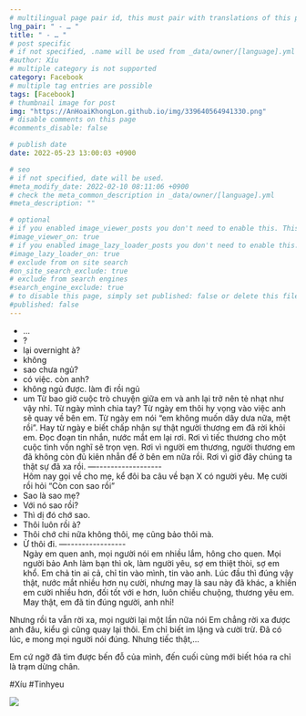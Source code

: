 ```yaml
---
# multilingual page pair id, this must pair with translations of this page. (This name must be unique)
lng_pair: " - … "
title: " - … "
# post specific
# if not specified, .name will be used from _data/owner/[language].yml
#author: Xíu
# multiple category is not supported
category: Facebook
# multiple tag entries are possible
tags: [Facebook]
# thumbnail image for post
img: "https://AnHoaiKhongLon.github.io/img/339640564941330.png"
# disable comments on this page
#comments_disable: false

# publish date
date: 2022-05-23 13:00:03 +0900

# seo
# if not specified, date will be used.
#meta_modify_date: 2022-02-10 08:11:06 +0900
# check the meta_common_description in _data/owner/[language].yml
#meta_description: ""

# optional
# if you enabled image_viewer_posts you don't need to enable this. This is only if image_viewer_posts = false
#image_viewer_on: true
# if you enabled image_lazy_loader_posts you don't need to enable this. This is only if image_lazy_loader_posts = false
#image_lazy_loader_on: true
# exclude from on site search
#on_site_search_exclude: true
# exclude from search engines
#search_engine_exclude: true
# to disable this page, simply set published: false or delete this file
#published: false
---
```


<!-- outline-start -->

- …
- ?
- lại overnight à?
- không
- sao chưa ngủ?
- có việc. còn anh?
- không ngủ được. làm đi rồi ngủ
- um
Từ bao giờ cuộc trò chuyện giữa em và anh lại trở nên tẻ nhạt như vậy nhỉ. Từ ngày mình chia tay? Từ ngày em thôi hy vọng vào việc anh sẽ quay về bên em. Từ ngày em nói “em không muốn dây dưa nữa, mệt rồi”. Hay từ ngày e biết chấp nhận sự thật người thương em đã rời khỏi em. Đọc đoạn tin nhắn, nước mắt em lại rơi. Rơi vì tiếc thương cho một cuộc tình vốn nghĩ sẽ trọn vẹn. Rơi vì người em thương, người thương em đã không còn đủ kiên nhẫn để ở bên em nữa rồi. Rơi vì giờ đây chúng ta thật sự đã xa rồi.
—-\-\-\-\-\-\-\-\-\-\-\-\-\-\-\-\-\-\
Hôm nay gọi về cho mẹ, kể đôi ba câu về bạn X có người yêu. Mẹ cười rồi hỏi “Còn con sao rồi”
- Sao là sao mẹ?
- Với nó sao rồi?
- Thì dị đó chớ sao.
- Thôi luôn rồi à?
- Thôi chớ chi nữa không thôi, mẹ cũng bảo thôi mà.
- Ừ thôi đi.
—-\-\-\-\-\-\-\-\-\-\-\-\-\-\-\-\
Ngày em quen anh, mọi người nói em nhiều lắm, hông cho quen. Mọi người bảo Anh làm bạn thì ok, làm người yêu, sợ em thiệt thòi, sợ em khổ. Em chả tin ai cả, chỉ tin vào mình, tin vào anh. Lúc đầu thì đúng vậy thật, nước mắt nhiều hơn nụ cười, nhưng may là sau này đã khác, a khiến em cười nhiều hơn, đối tốt với e hơn, luôn chiều chuộng, thương yêu em. May thật, em đã tin đúng người, anh nhỉ!

Nhưng rồi ta vẫn rời xa, mọi người lại một lần nữa nói Em chẳng rời xa được anh đâu, kiểu gì cũng quay lại thôi. Em chỉ biết im lặng và cười trừ. Đã có lúc, e mong mọi người nói đúng. Nhưng tiếc thật,...

Em cứ ngỡ đã tìm được bến đỗ của mình, đến cuối cùng mới biết hóa ra chỉ là trạm dừng chân.

#Xíu
#Tinhyeu

<!-- outline-end -->

<img src= "https://AnHoaiKhongLon.github.io/img/339640564941330.png">